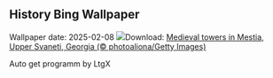 ## History Bing Wallpaper
Wallpaper date: 2025-02-08
![](https://www.bing.com/th?id=OHR.SnowySvaneti_EN-IN8244607405_UHD.jpg&w=1000)Download: [Medieval towers in Mestia, Upper Svaneti, Georgia (© photoaliona/Getty Images)](https://www.bing.com/th?id=OHR.SnowySvaneti_EN-IN8244607405_UHD.jpg)

Auto get programm by LtgX
